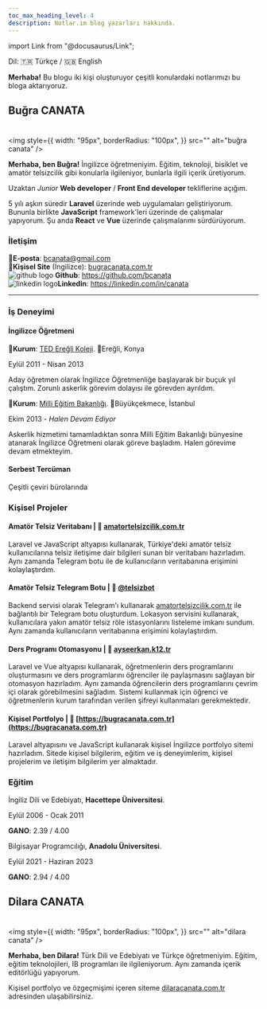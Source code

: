 ```yaml
---
toc_max_heading_level: 4
description: Notlar.im blog yazarları hakkında.
---
```


import Link from "@docusaurus/Link";

Dil: <Link to="/about">🇹🇷 Türkçe</Link> / <Link to="/about/en">🇬🇧 English</Link>

<p><strong>Merhaba!</strong> Bu blogu iki kişi oluşturuyor çeşitli konulardaki notlarımızı bu bloga aktarıyoruz.</p>

## Buğra CANATA

<div style={{display:"flex", justifyContent:"space-between", alignItems:"center"}}>
<h1 className="margin-bottom--none"></h1>

<img
  style={{
    width: "95px",
    borderRadius: "100px",
  }}
  src=""
  alt="buğra canata"
/>

</div>

<p><strong>Merhaba, ben Buğra!</strong> İngilizce öğretmeniyim. Eğitim, teknoloji, bisiklet ve amatör telsizcilik gibi konularla ilgileniyor, bunlarla ilgili içerik üretiyorum.</p>

Uzaktan _Junior_ **Web developer** / **Front End developer** tekliflerine açığım.

5 yılı aşkın süredir **Laravel** üzerinde web uygulamaları geliştiriyorum. Bununla birlikte **JavaScript** framework'leri üzerinde de çalışmalar yapıyorum. Şu anda **React** ve **Vue** üzerinde çalışmalarımı sürdürüyorum.

### İletişim

<div className="row">
  <div className="col col--6">
      📧<b>E-posta</b>: <a href="mailto:bcanata@gmail.com">bcanata@gmail.com</a>
  </div>
  <div className="col col--6">
      🔗<b>Kişisel Site</b> (İngilizce): <a href="https://bugracanata.com.tr">bugracanata.com.tr</a>
  </div>

  <div className="col col--6">
      <img
        src="https://github.githubassets.com/images/modules/logos_page/GitHub-Mark.png"
        alt="github logo"
        style={{ width: "25px", height: "25px", display:"inline", verticalAlign:"top" }}
      />
      <b>Github</b>: <a href="https://github.com/bcanata">https://github.com/bcanata</a>
  </div>
  
  <div className="col col--6" style={{whiteSpace:"nowrap", textOverflow:"ellipsis", overflow:"hidden"}}>
       <img
        src="https://cdn-icons-png.flaticon.com/512/174/174857.png"
        alt="linkedin logo"
        style={{ width: "20px", height: "20px", display:"inline", verticalAlign:"sub", paddingLeft:"0.1rem",paddingBottom:"0.05rem", paddingTop:"0.1rem" , marginRight:"0.2rem" }}
      /><b>Linkedin</b>: <a href="https://linkedin.com/in/canata" >https://linkedin.com/in/canata</a>
  </div>
</div>

---

### İş Deneyimi

#### İngilizce Öğretmeni

🏢**Kurum**: [TED Ereğli Koleji](https://ted.org.tr). 📍Ereğli, Konya

Eylül 2011 - Nisan 2013

Aday öğretmen olarak İngilizce Öğretmenliğe başlayarak bir buçuk yıl çalıştım. Zorunlı askerlik görevim dolayısı ile görevden ayrıldım.

🏢**Kurum**: [Milli Eğitim Bakanlığı](https://meb.gov.tr/). 📍Büyükçekmece, İstanbul

Ekim 2013 - *Halen Devam Ediyor*

Askerlik hizmetimi tamamladıktan sonra Milli Eğitim Bakanlığı bünyesine atanarak İngilizce Öğretmeni olarak göreve başladım. Halen görevime devam etmekteyim.

#### Serbest Tercüman

Çeşitli çeviri bürolarında 

### Kişisel Projeler

#### Amatör Telsiz Veritabanı | 🔗 [amatortelsizcilik.com.tr](https://amatortelsizcilik.com.tr)

Laravel ve JavaScript altyapısı kullanarak, Türkiye'deki amatör telsiz kullanıcılarına telsiz iletişime dair bilgileri sunan bir veritabanı hazırladım. Aynı zamanda Telegram botu ile de kullanıcıların veritabanına erişimini kolaylaştırdım. 

#### Amatör Telsiz Telegram Botu | 🔗 [@telsizbot](https://t.me/telsizbot)

Backend servisi olarak Telegram'ı kullanarak [amatortelsizcilik.com.tr](https://amatortelsizcilik.com.tr) ile bağlantılı bir Telegram botu oluşturdum. Lokasyon servisini kullanarak, kullanıcılara yakın amatör telsiz röle istasyonlarını listeleme imkanı sundum. Aynı zamanda kullanıcıların veritabanına erişimini kolaylaştırdım.

#### Ders Programı Otomasyonu | 🔗 [ayseerkan.k12.tr](https://ayseerkan.k12.tr)

Laravel ve Vue altyapısı kullanarak, öğretmenlerin ders programlarını oluşturmasını ve ders programlarını öğrenciler ile paylaşmasını sağlayan bir otomasyon hazırladım. Aynı zamanda öğrencilerin ders programlarını çevrim içi olarak görebilmesini sağladım. Sistemi kullanmak için öğrenci ve öğretmenlerin kurum tarafından verilen şifreyi kullanmaları gerekmektedir.

#### Kişisel Portfolyo | 🔗 [https://bugracanata.com.tr](https://bugracanata.com.tr)

Laravel altyapısını ve JavaScript kullanarak kişisel İngilizce portfolyo sitemi hazırladım. Sitede kişisel bilgilerim, eğitim ve iş deneyimlerim, kişisel projelerim ve iletişim bilgilerim yer almaktadır.

### Eğitim

İngiliz Dili ve Edebiyatı, **Hacettepe Üniversitesi**.

Eylül 2006 - Ocak 2011

**GANO**: 2.39 / 4.00

Bilgisayar Programcılığı, **Anadolu Üniversitesi**.

Eylül 2021 - Haziran 2023

**GANO**: 2.94 / 4.00


## Dilara CANATA

<div style={{display:"flex", justifyContent:"space-between", alignItems:"center"}}>
<h1 className="margin-bottom--none"></h1>

<img
  style={{
    width: "95px",
    borderRadius: "100px",
  }}
  src=""
  alt="dilara canata"
/>

</div>

<p><strong>Merhaba, ben Dilara!</strong> Türk Dili ve Edebiyatı ve Türkçe öğretmeniyim. Eğitim, eğitim teknolojileri, IB programları ile ilgileniyorum. Aynı zamanda içerik editörlüğü yapıyorum.</p> Kişisel portfolyo ve özgeçmişimi içeren siteme <a href="https://dilaracanata.com.tr">dilaracanata.com.tr</a> adresinden ulaşabilirsiniz.